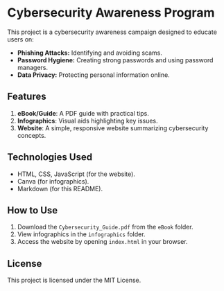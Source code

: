 # Cybersecurity Awareness Program
This project is a cybersecurity awareness campaign designed to educate users on:
- **Phishing Attacks:** Identifying and avoiding scams.
- **Password Hygiene:** Creating strong passwords and using password managers.
- **Data Privacy:** Protecting personal information online.

## Features
1. **eBook/Guide**: A PDF guide with practical tips.
2. **Infographics**: Visual aids highlighting key issues.
3. **Website**: A simple, responsive website summarizing cybersecurity concepts.

## Technologies Used
- HTML, CSS, JavaScript (for the website).
- Canva (for infographics).
- Markdown (for this README).

## How to Use
1. Download the `Cybersecurity_Guide.pdf` from the `eBook` folder.
2. View infographics in the `infographics` folder.
3. Access the website by opening `index.html` in your browser.

## License
This project is licensed under the MIT License.
